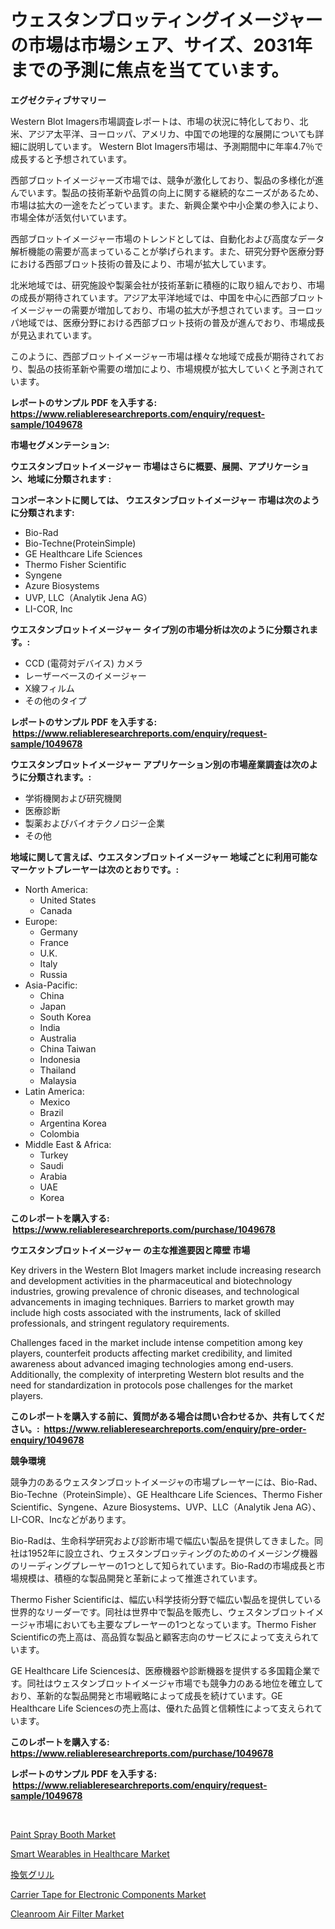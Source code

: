 <p><h1>ウェスタンブロッティングイメージャーの市場は市場シェア、サイズ、2031年までの予測に焦点を当てています。</h1></p><p><strong>エグゼクティブサマリー</strong></p>
<p><p>Western Blot Imagers市場調査レポートは、市場の状況に特化しており、北米、アジア太平洋、ヨーロッパ、アメリカ、中国での地理的な展開についても詳細に説明しています。 Western Blot Imagers市場は、予測期間中に年率4.7％で成長すると予想されています。</p><p>西部ブロットイメージャーズ市場では、競争が激化しており、製品の多様化が進んでいます。製品の技術革新や品質の向上に関する継続的なニーズがあるため、市場は拡大の一途をたどっています。また、新興企業や中小企業の参入により、市場全体が活気付いています。</p><p>西部ブロットイメージャー市場のトレンドとしては、自動化および高度なデータ解析機能の需要が高まっていることが挙げられます。また、研究分野や医療分野における西部ブロット技術の普及により、市場が拡大しています。</p><p>北米地域では、研究施設や製薬会社が技術革新に積極的に取り組んでおり、市場の成長が期待されています。アジア太平洋地域では、中国を中心に西部ブロットイメージャーの需要が増加しており、市場の拡大が予想されています。ヨーロッパ地域では、医療分野における西部ブロット技術の普及が進んでおり、市場成長が見込まれています。</p><p>このように、西部ブロットイメージャー市場は様々な地域で成長が期待されており、製品の技術革新や需要の増加により、市場規模が拡大していくと予測されています。</p></p>
<p><strong>レポートのサンプル PDF を入手する: <a href="https://www.reliableresearchreports.com/enquiry/request-sample/1049678">https://www.reliableresearchreports.com/enquiry/request-sample/1049678</a></strong></p>
<p><strong>市場セグメンテーション:</strong></p>
<p><strong> ウエスタンブロットイメージャー 市場はさらに概要、展開、アプリケーション、地域に分類されます :</strong></p>
<p><strong>コンポーネントに関しては、 ウエスタンブロットイメージャー 市場は次のように分類されます: &nbsp;</strong></p>
<p><ul><li>Bio-Rad</li><li>Bio-Techne(ProteinSimple)</li><li>GE Healthcare Life Sciences</li><li>Thermo Fisher Scientific</li><li>Syngene</li><li>Azure Biosystems</li><li>UVP, LLC（Analytik Jena AG）</li><li>LI-COR, Inc</li></ul></p>
<p><strong> ウエスタンブロットイメージャー タイプ別の市場分析は次のように分類されます。:</strong></p>
<p><ul><li>CCD (電荷対デバイス) カメラ</li><li>レーザーベースのイメージャー</li><li>X線フィルム</li><li>その他のタイプ</li></ul></p>
<p><strong>レポートのサンプル PDF を入手する: &nbsp;<a href="https://www.reliableresearchreports.com/enquiry/request-sample/1049678">https://www.reliableresearchreports.com/enquiry/request-sample/1049678</a></strong></p>
<p><strong> ウエスタンブロットイメージャー アプリケーション別の市場産業調査は次のように分類されます。:</strong></p>
<p><ul><li>学術機関および研究機関</li><li>医療診断</li><li>製薬およびバイオテクノロジー企業</li><li>その他</li></ul></p>
<p><strong>地域に関して言えば、ウエスタンブロットイメージャー 地域ごとに利用可能なマーケットプレーヤーは次のとおりです。:</strong></p>
<p><ul>
    <li>
        North America:
        <ul>
            <li>United States</li>
            <li>Canada</li>
        </ul>
    </li>
    <li>
        Europe:
        <ul>
            <li>Germany</li>
            <li>France</li>
            <li>U.K.</li>
            <li>Italy</li>
            <li>Russia</li>
        </ul>
    </li>
    <li>
        Asia-Pacific:
        <ul>
            <li>China</li>
            <li>Japan</li>
            <li>South Korea</li>
            <li>India</li>
            <li>Australia</li>
            <li>China Taiwan</li>
            <li>Indonesia</li>
            <li>Thailand</li>
            <li>Malaysia</li>
        </ul>
    </li>
    <li>
        Latin America:
        <ul>
            <li>Mexico</li>
            <li>Brazil</li>
            <li>Argentina Korea</li>
            <li>Colombia</li>
        </ul>
    </li>
    <li>
        Middle East & Africa:
        <ul>
            <li>Turkey</li>
            <li>Saudi</li>
            <li>Arabia</li>
            <li>UAE</li>
            <li>Korea</li>
        </ul>
    </li>
    </ul></p>
<p><strong>このレポートを購入する: &nbsp;<a href="https://www.reliableresearchreports.com/purchase/1049678">https://www.reliableresearchreports.com/purchase/1049678</a></strong></p>
<p><strong>ウエスタンブロットイメージャー の主な推進要因と障壁 市場</strong></p>
<p><p>Key drivers in the Western Blot Imagers market include increasing research and development activities in the pharmaceutical and biotechnology industries, growing prevalence of chronic diseases, and technological advancements in imaging techniques. Barriers to market growth may include high costs associated with the instruments, lack of skilled professionals, and stringent regulatory requirements.</p><p>Challenges faced in the market include intense competition among key players, counterfeit products affecting market credibility, and limited awareness about advanced imaging technologies among end-users. Additionally, the complexity of interpreting Western blot results and the need for standardization in protocols pose challenges for the market players.</p></p>
<p><strong>このレポートを購入する前に、質問がある場合は問い合わせるか、共有してください。:&nbsp; <a href="https://www.reliableresearchreports.com/enquiry/pre-order-enquiry/1049678">https://www.reliableresearchreports.com/enquiry/pre-order-enquiry/1049678</a></strong></p>
<p><strong>競争環境</strong></p>
<p><p>競争力のあるウェスタンブロットイメージャの市場プレーヤーには、Bio-Rad、Bio-Techne（ProteinSimple）、GE Healthcare Life Sciences、Thermo Fisher Scientific、Syngene、Azure Biosystems、UVP、LLC（Analytik Jena AG）、LI-COR、Incなどがあります。</p><p>Bio-Radは、生命科学研究および診断市場で幅広い製品を提供してきました。同社は1952年に設立され、ウェスタンブロッティングのためのイメージング機器のリーディングプレーヤーの1つとして知られています。Bio-Radの市場成長と市場規模は、積極的な製品開発と革新によって推進されています。</p><p>Thermo Fisher Scientificは、幅広い科学技術分野で幅広い製品を提供している世界的なリーダーです。同社は世界中で製品を販売し、ウェスタンブロットイメージャ市場においても主要なプレーヤーの1つとなっています。Thermo Fisher Scientificの売上高は、高品質な製品と顧客志向のサービスによって支えられています。</p><p>GE Healthcare Life Sciencesは、医療機器や診断機器を提供する多国籍企業です。同社はウェスタンブロットイメージャ市場でも競争力のある地位を確立しており、革新的な製品開発と市場戦略によって成長を続けています。GE Healthcare Life Sciencesの売上高は、優れた品質と信頼性によって支えられています。</p></p>
<p><strong>このレポートを購入する: &nbsp; <a href="https://www.reliableresearchreports.com/purchase/1049678">https://www.reliableresearchreports.com/purchase/1049678</a></strong></p>
<p><strong>レポートのサンプル PDF を入手する: &nbsp;<a href="https://www.reliableresearchreports.com/enquiry/request-sample/1049678">https://www.reliableresearchreports.com/enquiry/request-sample/1049678</a></strong><strong></strong></p>
<p>&nbsp;</p>
<p><p><a href="https://github.com/lbird53714/Market-Research-Report-List-3/blob/main/paint-spray-booth-market.md">Paint Spray Booth Market</a></p><p><a href="https://view.publitas.com/reportprime-1/smart-wearables-in-healthcare-market-analysis-examines-its-scope-on-growth-opportunities-and-forecasted-trends-spanning-from-2024-to-2031/">Smart Wearables in Healthcare Market</a></p><p><a href="https://github.com/sghwr779811674/Market-Research-Report-List-1/blob/main/3911052188470.md">換気グリル</a></p><p><a href="https://view.publitas.com/reportprime-1/carrier-tape-for-electronic-components-market-research-report-forecasted-for-period-from-2024-2031-by-market-type-market-application-and-region/">Carrier Tape for Electronic Components Market</a></p><p><a href="https://issuu.com/reportprime-2/docs/cleanroom-air-filter-market-size-2030.pptx">Cleanroom Air Filter Market</a></p></p>